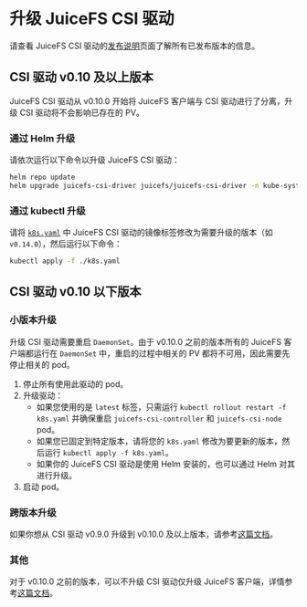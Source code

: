 # 升级 JuiceFS CSI 驱动

请查看 JuiceFS CSI 驱动的[发布说明](https://github.com/juicedata/juicefs-csi-driver/releases)页面了解所有已发布版本的信息。

## CSI 驱动 v0.10 及以上版本

JuiceFS CSI 驱动从 v0.10.0 开始将 JuiceFS 客户端与 CSI 驱动进行了分离，升级 CSI 驱动将不会影响已存在的 PV。

### 通过 Helm 升级

请依次运行以下命令以升级 JuiceFS CSI 驱动：

```bash
helm repo update
helm upgrade juicefs-csi-driver juicefs/juicefs-csi-driver -n kube-system -f ./values.yaml
```

### 通过 kubectl 升级

请将 [`k8s.yaml`](https://github.com/juicedata/juicefs-csi-driver/blob/master/deploy/k8s.yaml) 中 JuiceFS CSI 驱动的镜像标签修改为需要升级的版本（如 `v0.14.0`），然后运行以下命令：

```sh
kubectl apply -f ./k8s.yaml
```

## CSI 驱动 v0.10 以下版本

### 小版本升级

升级 CSI 驱动需要重启 `DaemonSet`。由于 v0.10.0 之前的版本所有的 JuiceFS 客户端都运行在 `DaemonSet` 中，重启的过程中相关的 PV 都将不可用，因此需要先停止相关的 pod。

1. 停止所有使用此驱动的 pod。
2. 升级驱动：
    * 如果您使用的是 `latest` 标签，只需运行 `kubectl rollout restart -f k8s.yaml` 并确保重启 `juicefs-csi-controller` 和 `juicefs-csi-node` pod。
    * 如果您已固定到特定版本，请将您的 `k8s.yaml` 修改为要更新的版本，然后运行 `kubectl apply -f k8s.yaml`。
    * 如果你的 JuiceFS CSI 驱动是使用 Helm 安装的，也可以通过 Helm 对其进行升级。
3. 启动 pod。

### 跨版本升级

如果你想从 CSI 驱动 v0.9.0 升级到 v0.10.0 及以上版本，请参考[这篇文档](upgrade-csi-driver-from-0.9-to-0.10.md)。

### 其他

对于 v0.10.0 之前的版本，可以不升级 CSI 驱动仅升级 JuiceFS 客户端，详情参考[这篇文档](upgrade-juicefs.md)。

